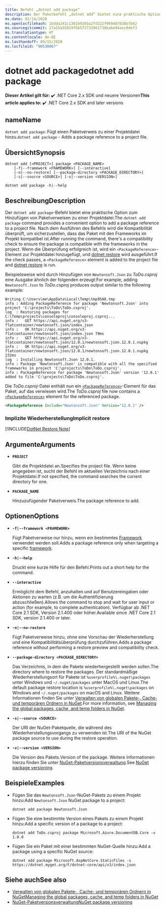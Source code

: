 ```yaml
---
title: Befehl „dotnet add package“
description: Der Paketbefehl „dotnet add“ bietet eine praktische Option zum Hinzufügen von NuGet-Paketverweisen zu einem Projekt.
ms.date: 02/14/2020
ms.openlocfilehash: 1bdda241c1301b926ba2fd322f969407038b7b62
ms.sourcegitcommit: 27a15a55019f6b5f2733961738babe94aec0def3
ms.translationtype: HT
ms.contentlocale: de-DE
ms.lasthandoff: 09/15/2020
ms.locfileid: "90538067"
---
```

# <a name="dotnet-add-package"></a><span data-ttu-id="4791d-103">dotnet add package</span><span class="sxs-lookup"><span data-stu-id="4791d-103">dotnet add package</span></span>

<span data-ttu-id="4791d-104">**Dieser Artikel gilt für:** ✔️ .NET Core 2.x SDK und neuere Versionen</span><span class="sxs-lookup"><span data-stu-id="4791d-104">**This article applies to:** ✔️ .NET Core 2.x SDK and later versions</span></span>

## <a name="name"></a><span data-ttu-id="4791d-105">name</span><span class="sxs-lookup"><span data-stu-id="4791d-105">Name</span></span>

<span data-ttu-id="4791d-106">`dotnet add package`: Fügt einen Paketverweis zu einer Projektdatei hinzu.</span><span class="sxs-lookup"><span data-stu-id="4791d-106">`dotnet add package` - Adds a package reference to a project file.</span></span>

## <a name="synopsis"></a><span data-ttu-id="4791d-107">Übersicht</span><span class="sxs-lookup"><span data-stu-id="4791d-107">Synopsis</span></span>

```dotnetcli
dotnet add [<PROJECT>] package <PACKAGE_NAME>
    [-f|--framework <FRAMEWORK>] [--interactive]
    [-n|--no-restore] [--package-directory <PACKAGE_DIRECTORY>]
    [-s|--source <SOURCE>] [-v|--version <VERSION>]

dotnet add package -h|--help
```

## <a name="description"></a><span data-ttu-id="4791d-108">Beschreibung</span><span class="sxs-lookup"><span data-stu-id="4791d-108">Description</span></span>

<span data-ttu-id="4791d-109">Der `dotnet add package`-Befehl bietet eine praktische Option zum Hinzufügen von Paketverweisen zu einer Projektdatei.</span><span class="sxs-lookup"><span data-stu-id="4791d-109">The `dotnet add package` command provides a convenient option to add a package reference to a project file.</span></span> <span data-ttu-id="4791d-110">Nach dem Ausführen des Befehls wird die Kompatibilität überprüft, um sicherzustellen, dass das Paket mit den Frameworks im Projekt kompatibel ist.</span><span class="sxs-lookup"><span data-stu-id="4791d-110">After running the command, there's a compatibility check to ensure the package is compatible with the frameworks in the project.</span></span> <span data-ttu-id="4791d-111">Wenn die Überprüfung erfolgreich ist, wird ein `<PackageReference>`-Element zur Projektdatei hinzugefügt, und [dotnet restore](dotnet-restore.md) wird ausgeführt.</span><span class="sxs-lookup"><span data-stu-id="4791d-111">If the check passes, a `<PackageReference>` element is added to the project file and [dotnet restore](dotnet-restore.md) is run.</span></span>

<span data-ttu-id="4791d-112">Beispielsweise wird durch Hinzufügen von `Newtonsoft.Json` zu *ToDo.csproj* eine Ausgabe ähnlich der folgenden erzeugt:</span><span class="sxs-lookup"><span data-stu-id="4791d-112">For example, adding `Newtonsoft.Json` to *ToDo.csproj* produces output similar to the following example:</span></span>

```console
Writing C:\Users\me\AppData\Local\Temp\tmp95A8.tmp
info : Adding PackageReference for package 'Newtonsoft.Json' into project 'C:\projects\ToDo\ToDo.csproj'.
log  : Restoring packages for C:\Temp\projects\consoleproj\consoleproj.csproj...
info :   GET https://api.nuget.org/v3-flatcontainer/newtonsoft.json/index.json
info :   OK https://api.nuget.org/v3-flatcontainer/newtonsoft.json/index.json 79ms
info :   GET https://api.nuget.org/v3-flatcontainer/newtonsoft.json/12.0.1/newtonsoft.json.12.0.1.nupkg
info :   OK https://api.nuget.org/v3-flatcontainer/newtonsoft.json/12.0.1/newtonsoft.json.12.0.1.nupkg 232ms
log  : Installing Newtonsoft.Json 12.0.1.
info : Package 'Newtonsoft.Json' is compatible with all the specified frameworks in project 'C:\projects\ToDo\ToDo.csproj'.
info : PackageReference for package 'Newtonsoft.Json' version '12.0.1' added to file 'C:\projects\ToDo\ToDo.csproj'.
```

<span data-ttu-id="4791d-113">Die *ToDo.csproj*-Datei enthält nun ein [`<PackageReference>`](/nuget/consume-packages/package-references-in-project-files)-Element für das Paket, auf das verwiesen wird.</span><span class="sxs-lookup"><span data-stu-id="4791d-113">The *ToDo.csproj* file now contains a [`<PackageReference>`](/nuget/consume-packages/package-references-in-project-files) element for the referenced package.</span></span>

```xml
<PackageReference Include="Newtonsoft.Json" Version="12.0.1" />
```

### <a name="implicit-restore"></a><span data-ttu-id="4791d-114">Implizite Wiederherstellung</span><span class="sxs-lookup"><span data-stu-id="4791d-114">Implicit restore</span></span>

[!INCLUDE[DotNet Restore Note](../../../includes/dotnet-restore-note.md)]

## <a name="arguments"></a><span data-ttu-id="4791d-115">Argumente</span><span class="sxs-lookup"><span data-stu-id="4791d-115">Arguments</span></span>

- **`PROJECT`**

  <span data-ttu-id="4791d-116">Gibt die Projektdatei an.</span><span class="sxs-lookup"><span data-stu-id="4791d-116">Specifies the project file.</span></span> <span data-ttu-id="4791d-117">Wenn keine angegeben ist, sucht der Befehl im aktuellen Verzeichnis nach einer Projektdatei.</span><span class="sxs-lookup"><span data-stu-id="4791d-117">If not specified, the command searches the current directory for one.</span></span>

- **`PACKAGE_NAME`**

  <span data-ttu-id="4791d-118">Hinzuzufügender Paketverweis.</span><span class="sxs-lookup"><span data-stu-id="4791d-118">The package reference to add.</span></span>

## <a name="options"></a><span data-ttu-id="4791d-119">Optionen</span><span class="sxs-lookup"><span data-stu-id="4791d-119">Options</span></span>

- **`-f|--framework <FRAMEWORK>`**

  <span data-ttu-id="4791d-120">Fügt Paketverweise nur hinzu, wenn ein bestimmtes [Framework](../../standard/frameworks.md) verwendet werden soll.</span><span class="sxs-lookup"><span data-stu-id="4791d-120">Adds a package reference only when targeting a specific [framework](../../standard/frameworks.md).</span></span>

- **`-h|--help`**

  <span data-ttu-id="4791d-121">Druckt eine kurze Hilfe für den Befehl.</span><span class="sxs-lookup"><span data-stu-id="4791d-121">Prints out a short help for the command.</span></span>

- **`--interactive`**

  <span data-ttu-id="4791d-122">Ermöglicht dem Befehl, anzuhalten und auf Benutzereingaben oder Aktionen zu warten (z.B. um die Authentifizierung abzuschließen).</span><span class="sxs-lookup"><span data-stu-id="4791d-122">Allows the command to stop and wait for user input or action (for example, to complete authentication).</span></span> <span data-ttu-id="4791d-123">Verfügbar ab .NET Core 2.1 SDK, Version 2.1.400 oder höher.</span><span class="sxs-lookup"><span data-stu-id="4791d-123">Available since .NET Core 2.1 SDK, version 2.1.400 or later.</span></span>

- **`-n|--no-restore`**

  <span data-ttu-id="4791d-124">Fügt Paketverweise hinzu, ohne eine Vorschau der Wiederherstellung und eine Kompatibilitätsüberprüfung durchzuführen.</span><span class="sxs-lookup"><span data-stu-id="4791d-124">Adds a package reference without performing a restore preview and compatibility check.</span></span>

- **`--package-directory <PACKAGE_DIRECTORY>`**

  <span data-ttu-id="4791d-125">Das Verzeichnis, in dem die Pakete wiederhergestellt werden sollen.</span><span class="sxs-lookup"><span data-stu-id="4791d-125">The directory where to restore the packages.</span></span> <span data-ttu-id="4791d-126">Der standardmäßige Wiederherstellungsort für Pakete ist `%userprofile%\.nuget\packages` unter Windows und `~/.nuget/packages` unter MacOS und Linux.</span><span class="sxs-lookup"><span data-stu-id="4791d-126">The default package restore location is `%userprofile%\.nuget\packages` on Windows and `~/.nuget/packages` on macOS and Linux.</span></span> <span data-ttu-id="4791d-127">Weitere Informationen finden Sie unter [Verwalten von globalen Pakete-, Cache- und temporären Ordnern in NuGet](/nuget/consume-packages/managing-the-global-packages-and-cache-folders).</span><span class="sxs-lookup"><span data-stu-id="4791d-127">For more information, see [Managing the global packages, cache, and temp folders in NuGet](/nuget/consume-packages/managing-the-global-packages-and-cache-folders).</span></span>

- **`-s|--source <SOURCE>`**

  <span data-ttu-id="4791d-128">Der URI der NuGet-Paketquelle, die während des Wiederherstellungsvorgangs zu verwenden ist.</span><span class="sxs-lookup"><span data-stu-id="4791d-128">The URI of the NuGet package source to use during the restore operation.</span></span>

- **`-v|--version <VERSION>`**

  <span data-ttu-id="4791d-129">Die Version des Pakets.</span><span class="sxs-lookup"><span data-stu-id="4791d-129">Version of the package.</span></span> <span data-ttu-id="4791d-130">Weitere Informationen hierzu finden Sie unter [NuGet-Paketversionsverwaltung](/nuget/reference/package-versioning).</span><span class="sxs-lookup"><span data-stu-id="4791d-130">See [NuGet package versioning](/nuget/reference/package-versioning).</span></span>

## <a name="examples"></a><span data-ttu-id="4791d-131">Beispiele</span><span class="sxs-lookup"><span data-stu-id="4791d-131">Examples</span></span>

- <span data-ttu-id="4791d-132">Fügen Sie das `Newtonsoft.Json`-NuGet-Pakets zu einem Projekt hinzu:</span><span class="sxs-lookup"><span data-stu-id="4791d-132">Add `Newtonsoft.Json` NuGet package to a project:</span></span>

  ```dotnetcli
  dotnet add package Newtonsoft.Json
  ```

- <span data-ttu-id="4791d-133">Fügen Sie eine bestimmte Version eines Pakets zu einem Projekt hinzu:</span><span class="sxs-lookup"><span data-stu-id="4791d-133">Add a specific version of a package to a project:</span></span>

  ```dotnetcli
  dotnet add ToDo.csproj package Microsoft.Azure.DocumentDB.Core -v 1.0.0
  ```

- <span data-ttu-id="4791d-134">Fügen Sie ein Paket mit einer bestimmten NuGet-Quelle hinzu:</span><span class="sxs-lookup"><span data-stu-id="4791d-134">Add a package using a specific NuGet source:</span></span>

  ```dotnetcli
  dotnet add package Microsoft.AspNetCore.StaticFiles -s https://dotnet.myget.org/F/dotnet-core/api/v3/index.json
  ```

## <a name="see-also"></a><span data-ttu-id="4791d-135">Siehe auch</span><span class="sxs-lookup"><span data-stu-id="4791d-135">See also</span></span>

- [<span data-ttu-id="4791d-136">Verwalten von globalen Pakete-, Cache- und temporären Ordnern in NuGet</span><span class="sxs-lookup"><span data-stu-id="4791d-136">Managing the global packages, cache, and temp folders in NuGet</span></span>](/nuget/consume-packages/managing-the-global-packages-and-cache-folders)
- [<span data-ttu-id="4791d-137">NuGet-Paketversionsverwaltung</span><span class="sxs-lookup"><span data-stu-id="4791d-137">NuGet package versioning</span></span>](/nuget/reference/package-versioning)
